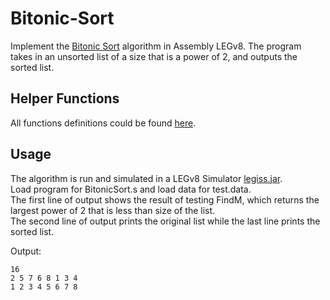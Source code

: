 # Bitonic-Sort
Implement the [Bitonic Sort](https://en.wikipedia.org/wiki/Bitonic_sorter) algorithm in Assembly LEGv8. The program takes in an unsorted list of a size that is a power of 2, and outputs the sorted list.

## Helper Functions
All functions definitions could be found [here](https://github.com/Geniussh/Bitonic-Sort/blob/main/BitonicSort.pdf).  

## Usage
The algorithm is run and simulated in a LEGv8 Simulator [legiss.jar](https://github.com/Geniussh/Bitonic-Sort/blob/main/legissFX071.jar).  
Load program for BitonicSort.s and load data for test.data.  
The first line of output shows the result of testing FindM, which returns the largest power of 2 that is less than size of the list.  
The second line of output prints the original list while the last line prints the sorted list.

Output:
```
16
2 5 7 6 8 1 3 4
1 2 3 4 5 6 7 8
```
